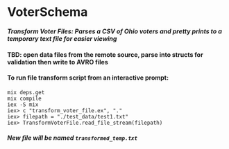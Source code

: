 # VoterSchema

***Transform Voter Files: Parses a CSV of Ohio voters and pretty prints to a temporary text file for easier viewing***

#### TBD: open data files from the remote source, parse into structs for validation then write to AVRO files

#### To run file transform script from an interactive prompt:
```
mix deps.get
mix compile
iex -S mix
iex> c "transform_voter_file.ex", "."
iex> filepath = "./test_data/test1.txt"
iex> TransformVoterFile.read_file_stream(filepath)
```

##### New file will be named `transformed_temp.txt`
